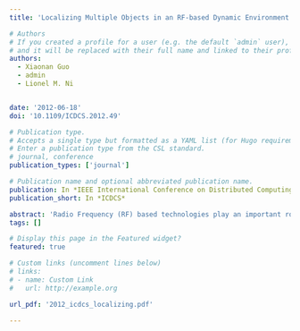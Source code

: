 ```yaml
---
title: 'Localizing Multiple Objects in an RF-based Dynamic Environment'

# Authors
# If you created a profile for a user (e.g. the default `admin` user), write the username (folder name) here
# and it will be replaced with their full name and linked to their profile.
authors:
  - Xiaonan Guo
  - admin
  - Lionel M. Ni


date: '2012-06-18'
doi: '10.1109/ICDCS.2012.49'

# Publication type.
# Accepts a single type but formatted as a YAML list (for Hugo requirements).
# Enter a publication type from the CSL standard.
# journal, conference
publication_types: ['journal']

# Publication name and optional abbreviated publication name.
publication: In *IEEE International Conference on Distributed Computing Systems*
publication_short: In *ICDCS*

abstract: 'Radio Frequency (RF) based technologies play an important role in indoor localization, since Radio Signal Strength (RSS) is easily achieved by various wireless devices without additional cost. Among these, radio map based technologies (also referred as fingerprinting technologies) are attractive. They are able to accurately localize the targets without introducing many reference nodes. Therefore, their hardware cost is low. However, this technology has two fatal limitations. First, it is hard to localize multiple objects, since radio map has to collect all the RSS information when targets are at different possible positions. But due to the multipath phenomenon, different number of target nodes at different positions often generates different multipath signals. So when the target object number is unknown, constructing a radio map of multiple objects is almost impossible. Second, environment changes will generate different multipath signals and severely disturb the RSS measurement, making laborious retraining inevitable. In this paper, we propose a novel method, called Line-Of-Sight (LOS) map matching. It leverages frequency diversity of wireless nodes to eliminate the multipath behavior, making RSS more reliable than before. These reliable RSS signals are able to construct the radio map, which only reserves the LOS signal among nodes. We call it LOS radio map. The number of objects and environment changes will not affect the LOS signal between the targets and reference nodes. Such map is able to be constructed easily and require no training if reference nodes are carefully redeployed. Our basic idea is to utilize the frequency diversity of each wireless node to transmit data in different spectrum channel. Then it solves the optimization problem to get the LOS signal. Our experiments are based on TelosB sensor platform with three reference nodes. It shows that the accuracy will not decrease when localizing multiple targets in a dynamic environment. It outperforms the traditional methods by about60%. More importantly, no calibration is required in such environment. Furthermore, our approach presents attractive flexibility, making it more appropriate for general RF-based localization studies than just the radio map based localization.'
tags: []

# Display this page in the Featured widget?
featured: true

# Custom links (uncomment lines below)
# links:
# - name: Custom Link
#   url: http://example.org

url_pdf: '2012_icdcs_localizing.pdf'

---
```

